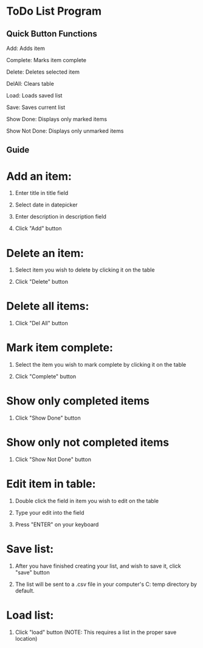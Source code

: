 ToDo List Program
=================

Quick Button Functions
------------------------

Add: Adds item

Complete: Marks item complete

Delete: Deletes selected item

DelAll: Clears table

Load: Loads saved list

Save: Saves current list

Show Done: Displays only marked items

Show Not Done: Displays only unmarked items




Guide
--------

# Add an item:

1. Enter title in title field

2. Select date in datepicker

3. Enter description in description field

4. Click "Add" button


# Delete an item:

1. Select item you wish to delete by clicking it on the table

2. Click "Delete" button


# Delete all items:

1. Click "Del All" button


# Mark item complete:

1. Select the item you wish to mark complete by clicking it on the table

2. Click "Complete" button


# Show only completed items

1. Click "Show Done" button


# Show only not completed items

1. Click "Show Not Done" button


# Edit item in table:

1. Double click the field in item you wish to edit on the table

2. Type your edit into the field

3. Press "ENTER" on your keyboard


# Save list:

1. After you have finished creating your list, and wish to save it, click "save" button

2. The list will be sent to a .csv file in your computer's C: temp directory by default.


# Load list:

1. Click "load" button (NOTE: This requires a list in the proper save location)


